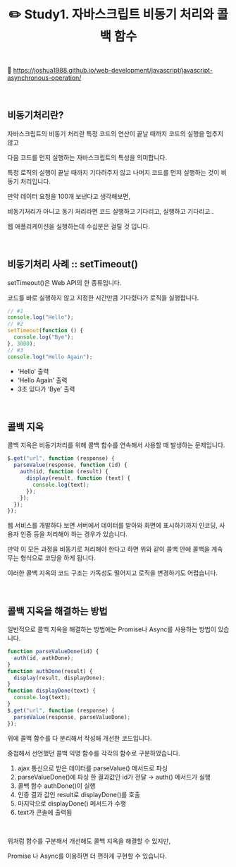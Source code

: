 # <div align="center">✏️ Study1. 자바스크립트 비동기 처리와 콜백 함수</div>

<br>

🔗 https://joshua1988.github.io/web-development/javascript/javascript-asynchronous-operation/

<br>

## 비동기처리란?

자바스크립트의 비동기 처리란 특정 코드의 연산이 끝날 때까지 코드의 실행을 멈추지 않고

다음 코드를 먼저 실행하는 자바스크립트의 특성을 의미합니다.

특정 로직의 실행이 끝날 때까지 기다려주지 않고 나머지 코드를 먼저 실행하는 것이 비동기 처리입니다.

만약 데이터 요청을 100개 보낸다고 생각해보면,

비동기처리가 아니고 동기 처리라면 코드 실행하고 기다리고, 실행하고 기다리고..

웹 애플리케이션을 실행하는데 수십분은 걸릴 것 입니다.

<br>

## 비동기처리 사례 :: setTimeout()

setTimeout()은 Web API의 한 종류입니다.

코드를 바로 실행하지 않고 지정한 시간만큼 기다렸다가 로직을 실행합니다.

```jsx
// #1
console.log("Hello");
// #2
setTimeout(function () {
  console.log("Bye");
}, 3000);
// #3
console.log("Hello Again");
```

- ‘Hello’ 출력
- ‘Hello Again’ 출력
- 3초 있다가 ‘Bye’ 출력

<br>

## 콜백 지옥

콜백 지옥은 비동기처리를 위해 콜백 함수를 연속해서 사용할 때 발생하는 문제입니다.

```jsx
$.get("url", function (response) {
  parseValue(response, function (id) {
    auth(id, function (result) {
      display(result, function (text) {
        console.log(text);
      });
    });
  });
});
```

웹 서비스를 개발하다 보면 서버에서 데이터를 받아와 화면에 표시하기까지 인코딩, 사용자 인증 등을 처리해야 하는 경우가 있습니다.

만약 이 모든 과정을 비동기로 처리해야 한다고 하면 위와 같이 콜백 안에 콜백을 계속 무는 형식으로 코딩을 하게 됩니다.

이러한 콜백 지옥의 코드 구조는 가독성도 떨어지고 로직을 변경하기도 어렵습니다.

<br>

## 콜백 지옥을 해결하는 방법

일반적으로 콜백 지옥을 해결하는 방법에는 Promise나 Async를 사용하는 방법이 있습니다.

```jsx
function parseValueDone(id) {
  auth(id, authDone);
}
function authDone(result) {
  display(result, displayDone);
}
function displayDone(text) {
  console.log(text);
}
$.get("url", function (response) {
  parseValue(response, parseValueDone);
});
```

위에 콜백 함수를 다 분리해서 작성해 개선한 코드입니다.

중첩해서 선언했던 콜백 익명 함수를 각각의 함수로 구분하였습니다.

1. ajax 통신으로 받은 데이터를 parseValue() 메서드로 파싱
2. parseValueDone()에 파싱 한 결과값인 id가 전달 → auth() 메서드가 실행
3. 콜백 함수 authDone()이 실행
4. 인증 결과 값인 result로 displayDone()를 호출
5. 마지막으로 displayDone() 메서드가 수행
6. text가 콘솔에 출력됨

<br>

위처럼 함수를 구분해서 개선해도 콜백 지옥을 해결할 수 있지만,

Promise 나 Async를 이용하면 더 편하게 구현할 수 있습니다.
